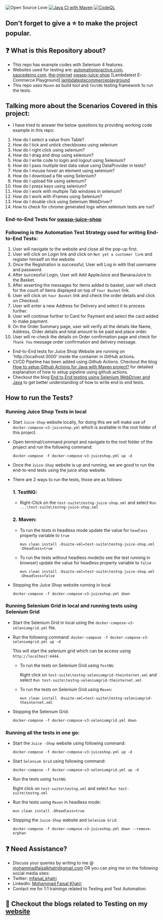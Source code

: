 ![Open Source Love](https://badges.frapsoft.com/os/v1/open-source.svg?v=103)
[![Java CI with Maven](https://github.com/mfaisalkhatri/selenium4poc/actions/workflows/maven.yml/badge.svg)](https://github.com/mfaisalkhatri/selenium4poc/actions/workflows/maven.yml)
[![CodeQL](https://github.com/mfaisalkhatri/selenium4poc/actions/workflows/codeql-analysis.yml/badge.svg)](https://github.com/mfaisalkhatri/selenium4poc/actions/workflows/codeql-analysis.yml)

## Don't forget to give a :star: to make the project popular.

## :question: What is this Repository about?

- This repo has example codes with Selenium 4 features.
- Websites used for testing are: [automationpractice.com][automationpractice], [saucedemo.com][saucedemo],
  [the-internet][the-internet] [owasp-juice-shop][juice-shop] [Lambdatest E-Commerce Playground]
  [lambdatestecommerceplayground]
- This repo uses `Maven` as build tool and `TestNG` testing framework to run the tests.

## Talking more about the Scenarios Covered in this project:

- I have tried to answer the below questions by providing working code example in this repo:

1. How do I select a value from Table?
2. How do I tick and untick checkboxes using selenium
3. How do I right click using selenium?
4. How do I drag and drop using selenium?
5. How do I write code to login and logout using Selenium?
6. How do I pass multiple test data value using DataProvider in tests?
7. How do I mouse hover an element using selenium?
8. How do I download a file using Selenium?
9. How do I upload file using selenium?
10. How do I press keys using selenium?
11. How do I work with multiple Tab windows in selenium?
12. How do I work with iFrames using Selenium?
13. How do I double click using Selenium WebDriver?
14. How to check for chrome generated logs when selenium tests are run?

### End-to-End Tests for [owasp-juice-shop][juice-shop]

### Following is the Automation Test Strategy used for writing End-to-End Tests:

1. User will navigate to the website and close all the pop-up first.
2. User will click on Login link and click on `Not yet a customer link` and register himself on the website.
3. Once the Registration is successful, User will Log in with that username and password.
4. After successful Login, User will Add AppleJuice and BananaJuice to the Basket.
5. After asserting the messages for items added to basket, user will check for the count of items displayed on top
   of `Your Basket` link.
6. User will click on `Your Basket` link and check the order details and click on Checkout.
7. User will enter a new Address for Delivery and select it to process further.
8. User will continue further to Card for Payment and select the card added to make payment.
9. On the Order Summary page, user will verify all the details like Name, Address, Order details and total amount to be
   paid and place order.
10. User will re-check the details on Order confirmation page and check for `Thank You` message order confirmation and
    delivery message.

- End-to-End tests for Juice Shop Website are running on 'http://localhost:3000' inside the container in GitHub actions.
- CI/CD Pipeline has been added using Github Actions. Checkout the
  blog [How to setup Github Actions for Java with Maven project?][bloggithubactions] for detailed explanation of how to
  setup pipeline using github actions.
- Checkout the blog [End to End testing using Selenium WebDriver and Java][seleniumblogmedium] to get better
  understanding of how to write end to end tests.

## How to run the Tests?

### Running Juice Shop Tests in local

- Start `Juice-Shop` website locally, for doing this we will make use of `docker-compose-v3-juiceshop.yml` which is
  available in the root folder of this project.
- Open terminal/command prompt and navigate to the root folder of the project and run the following command:

  `docker-compose -f docker-compose-v3-juiceshop.yml up -d`

- Once the `Juice-Shop` website is up and running, we are good to run the end-to-end tests using the juice shop website.
- There are 2 ways to run the tests, those are as follows:
  ### 1. TestNG:
    - Right-Click on the `test-suite\testng-juice-shop.xml` and select `Run ...\test-suite\testng-juice-shop.xml`
  ### 2. Maven:
    - To run the tests in headless mode update the value for `headless` property variable to `true`

      `mvn clean install -Dsuite-xml=test-suite\testng-juice-shop.xml -Dheadless=true`

    - To run the tests without headless mode(to see the test running in browser) update the value for headless property
      variable to
      `false`

      `mvn clean install -Dsuite-xml=test-suite\testng-juice-shop.xml -Dheadless=false`


- Stopping the Juice Shop website running in local

  `docker-compose -f docker-compose-v3-juiceshop.yml down`

### Running Selenium Grid in local and running tests using Selenium Grid

- Start the Selenium Grid in local using the `docker-compose-v3-seleniumgrid.yml` file.
- Run the following command:
  `docker-compose -f docker-compose-v3-seleniumgrid.yml up -d`

  This will start the selenium grid which can be access using `http://localhost:4444`.

    - To run the tests on Selenium Grid using `TestNG`:

      Right click on `test-suite\testng-seleniumgrid-theinternet.xml` and
      select `Run test-suite\testng-seleniumgrid-theinternet.xml`

    - To run the tests on Selenium Grid using `Maven`:

      `mvn clean install -Dsuite-xml=test-suite\testng-seleniumgrid-theinternet.xml`

- Stopping the Selenium Grid:

  `docker-compose -f docker-compose-v3-seleniumgrid.yml down`

### Running all the tests in one go:

- Start the `Juice -Shop` website using following command:

     `docker-compose -f docker-compose-v3-juiceshop.yml up -d`

- Start `Selenium Grid` using following command:

    `docker-compose -f docker-compose-v3-seleniumgrid.yml up -d`

- Run the tests using `TestNG`:

    Right click on `test-suite\testng.xml` and select `Run test-suite\testng.xml`

- Run the tests using `Maven` in headless mode: 

    `mvn clean install -Dheadless=true`

- Stopping the `Juice-Shop` website and `Selenium Grid`:

  `docker-compose -f docker-compose-v3-juiceshop.yml down --remove-orphan`

## :question: Need Assistance?

- Discuss your queries by writing to me @ [mohammadfaisalkhatri@gmail.com][mail] OR you can ping me on the following
  social media sites:
- Twitter: [mfaisal_khatri][twitter]
- LinkedIn: [Mohammad Faisal Khatri][linkedin]
- Contact me for 1:1 trainings related to Testing and Test Automation.

## :thought_balloon: Checkout the blogs related to Testing on my [website][]

[mail]: mohammadfaisalkhatri@gmail.com

[linkedin]: https://www.linkedin.com/in/faisalkhatri/

[twitter]: https://twitter.com/mfaisal_khatri

[automationpractice]:http://automationpractice.com/index.php

[saucedemo]: https://www.saucedemo.com

[the-internet]: http://the-internet.herokuapp.com/

[juice-shop]: https://github.com/juice-shop/juice-shop

[website]: https://mfaisalkhatri.github.io

[bloggithubactions]:https://mfaisalkhatri.github.io/2022/04/26/githubactions-for-java-maven-project/

[seleniumblogmedium]: https://medium.com/@iamfaisalkhatri/end-to-end-testing-using-selenium-webdriver-and-java-4ff8667716ca

[lambdatestecommerceplayground]: https://ecommerce-playground.lambdatest.io/
